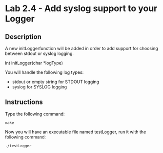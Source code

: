 # Lab 2.4 - Add syslog support to your Logger

## Description

A new initLoggerfunction will be added in order to add support for choosing between stdout or syslog logging.

int initLogger(char *logType)

You will handle the following log types:

- stdout or empty string for STDOUT logging
- syslog for SYSLOG logging

## Instructions

Type the following command:

`make`

Now you will have an executable file named testLogger, run it with the following command:

`./testLogger`
